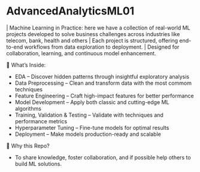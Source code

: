 # AdvancedAnalyticsML01
| Machine Learning in Practice: here we have a collection of real-world ML projects developed to solve business challenges across industries like telecom, bank, health and others
| Each project is structured, offering end-to-end workflows from data exploration to deployment.
| Designed for collaboration, learning, and continuous model enhancement.


🧠 What’s Inside:
 * EDA – Discover hidden patterns through insightful exploratory analysis
 * Data Preprocessing – Clean and transform data with the most commom techniques
 * Feature Engineering – Craft high-impact features for better performance
 * Model Development – Apply both classic and cutting-edge ML algorithms
 * Training, Validation & Testing – Validate with techniques and performance metrics
 * Hyperparameter Tuning – Fine-tune models for optimal results
 * Deployment – Make models production-ready and scalable


🤝 Why this Repo?
 * To share knowledge, foster collaboration, and if possible help others to build ML solutions.
